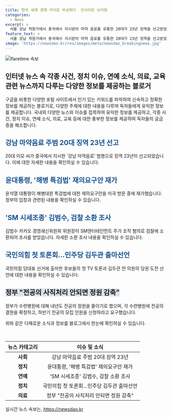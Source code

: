 ```yaml
---
title: 한국 세계 경제 리더로 부상하다  인사이트 브리핑
categories:
  - News
excerpt: >
  서울 강남 학원가에서 중국에서 지시받아 마약 음료를 유통한 20대가 23년 징역을 선고받았습니다. 윤석열 대통령이 미국에서 해병대원 특검법 재의를 요구하며 논란이 되고 있습니다. 또한 김범수 카카오 경영쇄신위원회 위원장이 검찰에 첫 소환조사를 받았으며, 국민의힘이 첫 토론회를 개최하는 가운데 김두관 전 의원이 당권 도전을 선언했습니다. 그리고 전공의 사직처리 안되면 정원을 감축하는 정부의 결정이 발표되었습니다.
feature_text: >
  서울 강남 학원가에서 중국에서 지시받아 마약 음료를 유통한 20대가 23년 징역을 선고받았습니다. 윤석열 대통령이 미국에서 해병대원 특검법 재의를 요구하며 논란이 되고 있습니다. 또한 김범수 카카오 경영쇄신위원회 위원장이 검찰에 첫 소환조사를 받았으며, 국민의힘이 첫 토론회를 개최하는 가운데 김두관 전 의원이 당권 도전을 선언했습니다. 그리고 전공의 사직처리 안되면 정원을 감축하는 정부의 결정이 발표되었습니다.
image: 'https://newsdao.kr/res/images/meta/newsdao_breakingnews.jpg'
---
```


<p><img src="https://newsdao.kr/res/images/meta/newsdao_breakingnews.jpg" alt="flaretime 속보" /></p>

<h2 data-ke-size="size26">인터넷 뉴스 속 각종 사건, 정치 이슈, 연예 소식, 의료, 교육 관련 뉴스까지 다루는 다양한 정보를 제공하는 블로거</h2>

<p>구글을 비롯한 다양한 포털 사이트에서 인기 있는 키워드를 파악하여 신속하고 정확한 정보를 제공하는 블로거로, 다양한 주제에 대한 내용을 다루며 독자들에게 유익한 정보를 제공합니다. 국내외 다양한 뉴스와 이슈를 접목하여 유익한 정보를 제공하고, 각종 사건, 정치 이슈, 연예 소식, 의료, 교육 등에 대한 풍부한 정보를 제공하여 독자들의 궁금증을 해소합니다. </p>

<h2><b><span style="color: #1a5490;">강남 마약음료 주범 20대 징역 23년 선고</span></b></h2>

<p>20대 이모 씨가 중국에서 지시한 '강남 마약음료' 범행으로 징역 23년이 선고되었습니다. 이에 대한 자세한 내용을 확인하실 수 있습니다. </p>

<h2><b><span style="color: #1a5490;">윤대통령, '해병 특검법' 재의요구안 재가</span></b></h2>

<p>윤석열 대통령이 해병대원 특검법에 대한 재의요구안을 미국 방문 중에 재가했습니다. 정부의 입장과 관련된 내용을 확인하실 수 있습니다.</p>

<h2><b><span style="color: #1a5490;">'SM 시세조종' 김범수, 검찰 소환 조사</span></b></h2>

<p>김범수 카카오 경영쇄신위원회 위원장이 SM엔터테인먼트 주가 조작 혐의로 검찰에 소환되어 조사를 받았습니다. 자세한 소환 조사 내용을 확인하실 수 있습니다.</p>

<h2><b><span style="color: #1a5490;">국민의힘 첫 토론회…민주당 김두관 출마선언</span></b></h2>

<p>국민의힘 당대표 선거에 출마한 후보들의 첫 TV 토론과 김두관 전 의원의 당권 도전 선언에 대한 내용을 확인하실 수 있습니다.</p>

<h2><span style="background-color: #21538527;"><b>정부 "전공의 사직처리 안되면 정원 감축"</b></span></h2>

<p>정부가 수련병원에 대해 내년도 전공의 정원을 줄이기로 했으며, 각 수련병원에 전공의 결원을 확정하고, 하반기 전공의 모집 인원을 신청하라고 요구했습니다.</p>

<p>위와 같은 다채로운 소식과 정보를 블로그에서 한눈에 확인하실 수 있습니다. </p>

<p data-ke-size="size16">&nbsp;</p>

<table>
    <thead>
        <tr>
            <th style="text-align: center;">뉴스 카테고리</th>
            <th style="text-align: center;">이슈 및 소식</th>
        </tr>
    </thead>
    <tbody>
        <tr>
            <td style="text-align: center;"><b>사회</b></td>
            <td style="text-align: center;">강남 마약음료 주범 20대 징역 23년</td>
        </tr>
        <tr>
            <td style="text-align: center;"><b>정치</b></td>
            <td style="text-align: center;">윤대통령, '해병 특검법' 재의요구안 재가</td>
        </tr>
        <tr>
            <td style="text-align: center;"><b>연예</b></td>
            <td style="text-align: center;">'SM 시세조종' 김범수, 검찰 소환 조사</td>
        </tr>
        <tr>
            <td style="text-align: center;"><b>정치</b></td>
            <td style="text-align: center;">국민의힘 첫 토론회…민주당 김두관 출마선언</td>
        </tr>
        <tr>
            <td style="text-align: center;"><b>의료</b></td>
            <td style="text-align: center;">정부 "전공의 사직처리 안되면 정원 감축"</td>
        </tr>
    </tbody>
</table>
실시간 뉴스 속보는, <a href="https://newsdao.kr" rel="dofollow">https://newsdao.kr</a>


